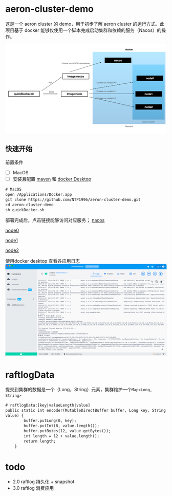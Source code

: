# aeron-cluster-demo
这是一个 aeron cluster 的 demo，用于初步了解 aeron cluster
的运行方式。此项目基于 docker 能够仅使用一个脚本完成启动集群和依赖的服务（Nacos）的操作。

![img_1.png](img_1.png)
## 快速开始
前置条件
-[ ] MacOS
-[ ] 安装且配置 [maven](https://maven.apache.org/) 和 [docker Desktop](https://www.docker.com/)
```
# MacOS
open /Applications/Docker.app
git clone https://github.com/NTP1996/aeron-cluster-demo.git
cd aeron-cluster-demo
sh quickDocker.sh
```
部署完成后，点击链接能够访问对应服务；
[nacos](http://localhost:8848/nacos/#/serviceManagement?dataId=&group=&appName=&namespace=&pageSize=&pageNo=&namespaceShowName=public)

[node0](http://localhost:8080/)

[node1](http://localhost:8081/)

[node2](http://localhost:8082/)

使用docker desktop 查看各应用日志
![img.png](img.png)
# raftlogData
提交到集群的数据是一个（Long，String）元素，集群维护一个`Map<Long, String>`

```
# raftlogData:[key|valueLength|value]
public static int encoder(MutableDirectBuffer buffer, Long key, String value) {
        buffer.putLong(0, key);
        buffer.putInt(8, value.length());
        buffer.putBytes(12, value.getBytes());
        int length = 12 + value.length();
        return length;
    }
```
# todo
- 2.0 raftlog 持久化 + snapshot
- 3.0 raftlog 消费应用